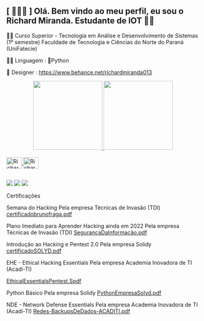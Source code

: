 ## [ 👨🏻‍💻 ] Olá. Bem vindo ao meu perfil, eu sou o Richard Miranda. Estudante de IOT 🧠💚

🧑‍🎓 Curso Superior - Tecnologia em Análise e Desenvolvimento de Sistemas (1º semestre)
Faculdade de Tecnologia e Ciências do Norte do Paraná (UniFatecie) 

👨‍💻 Linguagem : 🐍Python

🎨 Designer : https://www.behance.net/richardmiranda013


<div align="center">
  <a href="https://www.instagram.com/rhd_013/">
  <img height="180em" src="https://github-readme-stats.vercel.app/api?username=Bright013&show_icons=true&theme=dracula&include_all_commits=true&count_private=true"/>
  <img height="180em" src="https://github-readme-stats.vercel.app/api/top-langs/?username=Bright013&layout=compact&langs_count=7&theme=dracula"/>
</div>
<div style="display: inline_block"><br>
  <img align="center" alt="Richard-Linux" height="30" width="40" src="https://cdn.jsdelivr.net/gh/devicons/devicon/icons/linux/linux-original.svg" />
  <img align="center" alt="Richard-Python" height="30" width="40" src="https://cdn.jsdelivr.net/gh/devicons/devicon/icons/python/python-original.svg" />
 </div>
 
  ##
  
</div>
 
 
<div>
  
  <a href="https://www.instagram.com/rhd_013/" target="_blank"><img src="https://img.shields.io/badge/-Instagram-%23E4405F?style=for-the- badge&logo=instagram&logoColor=white" target="_blank"></a>
<a href="https://discord.com/channels/998353395964444692/998353396492939407" target="_blank"><img src="https://img.shields.io/badge/Discord-7289DA?style=for-the-badge&logo= discord&logoColor=white" target="_blank"></a>
  <a href="https://www.linkedin.com/in/richard-miranda-aa42a3208/)" target="_blank"><img src="https://img.shields.io/badge/LinkedIn-0077B5"></a>
</div>

Certificações


Semana do Hacking
Pela empresa Técnicas de Invasão (TDI)
[certificadobrunofraga.pdf](https://github.com/Bright013/Bright013/files/9666929/certificadobrunofraga.pdf)


Plano Imediato para Aprender Hacking ainda em 2022
Pela empresa Técnicas de Invasão (TDI)
[SegurançaDaInformação.pdf](https://github.com/Bright013/Bright013/files/9176516/SegurancaDaInformacao.pdf)


Introdução ao Hacking e Pentest 2.0
Pela empresa Solidy
[certificadoSOLYD.pdf](https://github.com/Bright013/Bright013/files/9176517/certificadoSOLYD.pdf)


EHE - Ethical Hacking Essentials
Pela empresa Academia Inovadora de TI (Acadi-TI)

[EthicalEssentialsPentest.Spdf](https://github.com/Bright013/Bright013/files/9176518/EthicalEssentialsPentest.pdf)

Python Básico
Pela empresa Solidy
[PythonEmpresaSolyd.pdf](https://github.com/Bright013/Bright013/files/9176724/PythonEmpresaSolyd.pdf)


NDE - Network Defense Essentials
Pela empresa Academia Inovadora de TI (Acadi-TI)
[Redes-BackupsDeDados-ACADITI.pdf](https://github.com/Bright013/Bright013/files/9257396/Redes-BackupsDeDados-ACADITI.pdf)
